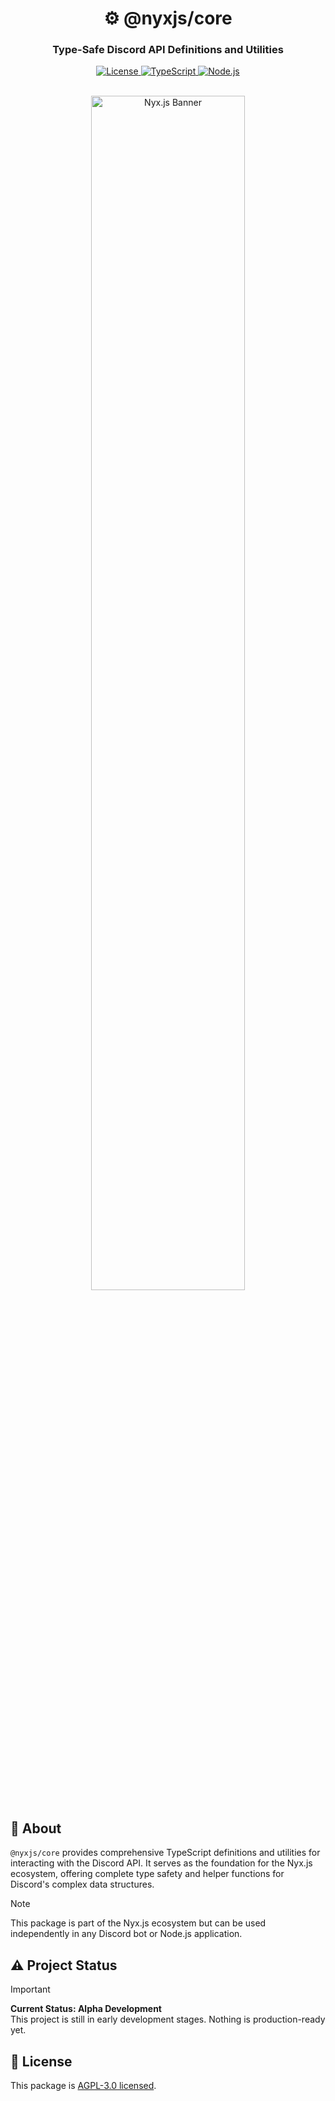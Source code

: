 <div align="center">
  <h1>⚙️ @nyxjs/core</h1>
  <h3>Type-Safe Discord API Definitions and Utilities</h3>

  <p align="center">
    <a href="https://github.com/AtsuLeVrai/nyx.js/blob/main/LICENSE">
      <img src="https://img.shields.io/github/license/AtsuLeVrai/nyx.js?style=for-the-badge&logo=gnu&color=A42E2B" alt="License">
    </a>
    <a href="https://www.typescriptlang.org/">
      <img src="https://img.shields.io/badge/TypeScript-100%25-3178C6?style=for-the-badge&logo=typescript" alt="TypeScript">
    </a>
    <a href="https://nodejs.org/">
      <img src="https://img.shields.io/badge/Node.js-%3E%3D22.0.0-339933?style=for-the-badge&logo=node.js" alt="Node.js">
    </a>
  </p>

  <br />
  <img src="../../public/nyxjs_banner.png" alt="Nyx.js Banner" width="70%" style="border-radius: 8px;">
</div>

## 🚀 About

`@nyxjs/core` provides comprehensive TypeScript definitions and utilities for interacting with the Discord API. It
serves as the foundation for the Nyx.js ecosystem, offering complete type safety and helper functions for Discord's
complex data structures.

> [!NOTE]
> This package is part of the Nyx.js ecosystem but can be used independently in any Discord bot or Node.js application.

## ⚠️ Project Status

> [!IMPORTANT]
> **Current Status: Alpha Development**  
> This project is still in early development stages. Nothing is production-ready yet.

## 📜 License

This package is [AGPL-3.0 licensed](LICENSE).